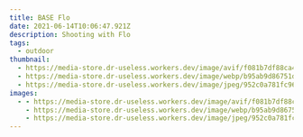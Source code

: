 ```yaml
---
title: BASE Flo
date: 2021-06-14T10:06:47.921Z
description: Shooting with Flo
tags:
  - outdoor
thumbnail:
  - https://media-store.dr-useless.workers.dev/image/avif/f081b7df88ca43edf4d8a017d9cdc5f75b8413fe96669dcfe888cd6ccad57379
  - https://media-store.dr-useless.workers.dev/image/webp/b95ab9d86751d4d29a1d51f6b267ef9a37524df6500a153a8a5e2037a51f4848
  - https://media-store.dr-useless.workers.dev/image/jpeg/952c0a781fc9629e44c8d2d31cb3ce6fac417562dfbbad318d8fb4fd0149fad0
images:
  - - https://media-store.dr-useless.workers.dev/image/avif/f081b7df88ca43edf4d8a017d9cdc5f75b8413fe96669dcfe888cd6ccad57379
    - https://media-store.dr-useless.workers.dev/image/webp/b95ab9d86751d4d29a1d51f6b267ef9a37524df6500a153a8a5e2037a51f4848
    - https://media-store.dr-useless.workers.dev/image/jpeg/952c0a781fc9629e44c8d2d31cb3ce6fac417562dfbbad318d8fb4fd0149fad0
---
```

